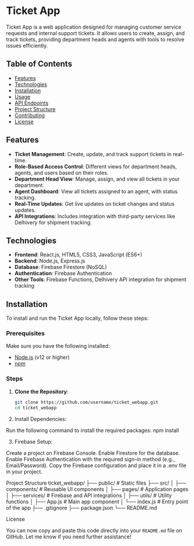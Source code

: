 # Ticket App

Ticket App is a web application designed for managing customer service requests and internal support tickets. It allows users to create, assign, and track tickets, providing department heads and agents with tools to resolve issues efficiently.

## Table of Contents

- [Features](#features)
- [Technologies](#technologies)
- [Installation](#installation)
- [Usage](#usage)
- [API Endpoints](#api-endpoints)
- [Project Structure](#project-structure)
- [Contributing](#contributing)
- [License](#license)

## Features

- **Ticket Management**: Create, update, and track support tickets in real-time.
- **Role-Based Access Control**: Different views for department heads, agents, and users based on their roles.
- **Department Head View**: Manage, assign, and view all tickets in your department.
- **Agent Dashboard**: View all tickets assigned to an agent, with status tracking.
- **Real-Time Updates**: Get live updates on ticket changes and status updates.
- **API Integrations**: Includes integration with third-party services like Delhivery for shipment tracking.

## Technologies

- **Frontend**: React.js, HTML5, CSS3, JavaScript (ES6+)
- **Backend**: Node.js, Express.js
- **Database**: Firebase Firestore (NoSQL)
- **Authentication**: Firebase Authentication
- **Other Tools**: Firebase Functions, Delhivery API integration for shipment tracking

## Installation

To install and run the Ticket App locally, follow these steps:

### Prerequisites

Make sure you have the following installed:
- [Node.js](https://nodejs.org/) (v12 or higher)
- [npm](https://www.npmjs.com/)

### Steps

1. **Clone the Repository**:

   ```bash
   git clone https://github.com/username/ticket_webapp.git
   cd ticket_webapp
2. Install Dependencies:

Run the following command to install the required packages:
npm install

3. Firebase Setup:

Create a project on Firebase Console.
Enable Firestore for the database.
Enable Firebase Authentication with the required sign-in method (e.g., Email/Password).
Copy the Firebase configuration and place it in a .env file in your project.

Project Structure
ticket_webapp/
├── public/                # Static files
├── src/
│   ├── components/        # Reusable UI components
│   ├── pages/             # Application pages
│   ├── services/          # Firebase and API integrations
│   ├── utils/             # Utility functions
│   ├── App.js             # Main app component
│   └── index.js           # Entry point of the app
├── .gitignore
├── package.json
└── README.md

License

You can now copy and paste this code directly into your `README.md` file on GitHub. Let me know if you need further assistance!
